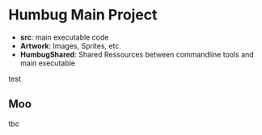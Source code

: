 # Humbug Main Project #

- **src**:       main executable code
- **Artwork**:   Images, Sprites, etc.
- **HumbugShared**: Shared Ressources between commandline tools and main executable

test
## Moo ##

tbc

